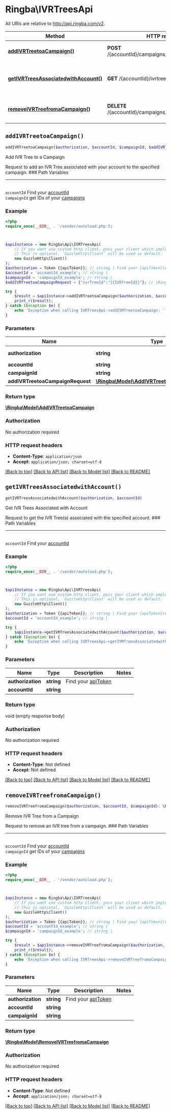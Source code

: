 # Ringba\IVRTreesApi

All URIs are relative to http://api.ringba.com/v2.

Method | HTTP request | Description
------------- | ------------- | -------------
[**addIVRTreetoaCampaign()**](IVRTreesApi.md#addIVRTreetoaCampaign) | **POST** /{accountId}/campaigns/{campaignId}/IVRTree | Add IVR Tree to a Campaign
[**getIVRTreesAssociatedwithAccount()**](IVRTreesApi.md#getIVRTreesAssociatedwithAccount) | **GET** /{accountId}/ivrtree | Get IVR Trees Associated with Account
[**removeIVRTreefromaCampaign()**](IVRTreesApi.md#removeIVRTreefromaCampaign) | **DELETE** /{accountId}/campaigns/{campaignId}/IVRTree | Remove IVR Tree from a Campaign


## `addIVRTreetoaCampaign()`

```php
addIVRTreetoaCampaign($authorization, $accountId, $campaignId, $addIVRTreetoaCampaignRequest): \Ringba\Model\AddIVRTreetoaCampaign
```

Add IVR Tree to a Campaign

Request to add an IVR Tree associated with your account to the specified campaign.  ### Path Variables  <hr> <br>  ``accountId`` Find your [accountId](#get-your-account-information) <br>  `campaignId` get IDs of your [campaigns](#get-campaign-information) <br>

### Example

```php
<?php
require_once(__DIR__ . '/vendor/autoload.php');



$apiInstance = new Ringba\Api\IVRTreesApi(
    // If you want use custom http client, pass your client which implements `GuzzleHttp\ClientInterface`.
    // This is optional, `GuzzleHttp\Client` will be used as default.
    new GuzzleHttp\Client()
);
$authorization = Token {{apiToken}}; // string | Find your [apiToken](#get-or-create-api-token)
$accountId = 'accountId_example'; // string | 
$campaignId = 'campaignId_example'; // string | 
$addIVRTreetoaCampaignRequest = {"ivrTreeId":"{{IVRTreeId}}"}; // \Ringba\Model\AddIVRTreetoaCampaignRequest | 

try {
    $result = $apiInstance->addIVRTreetoaCampaign($authorization, $accountId, $campaignId, $addIVRTreetoaCampaignRequest);
    print_r($result);
} catch (Exception $e) {
    echo 'Exception when calling IVRTreesApi->addIVRTreetoaCampaign: ', $e->getMessage(), PHP_EOL;
}
```

### Parameters

Name | Type | Description  | Notes
------------- | ------------- | ------------- | -------------
 **authorization** | **string**| Find your [apiToken](#get-or-create-api-token) |
 **accountId** | **string**|  |
 **campaignId** | **string**|  |
 **addIVRTreetoaCampaignRequest** | [**\Ringba\Model\AddIVRTreetoaCampaignRequest**](../Model/AddIVRTreetoaCampaignRequest.md)|  |

### Return type

[**\Ringba\Model\AddIVRTreetoaCampaign**](../Model/AddIVRTreetoaCampaign.md)

### Authorization

No authorization required

### HTTP request headers

- **Content-Type**: `application/json`
- **Accept**: `application/json; charset=utf-8`

[[Back to top]](#) [[Back to API list]](../../README.md#endpoints)
[[Back to Model list]](../../README.md#models)
[[Back to README]](../../README.md)

## `getIVRTreesAssociatedwithAccount()`

```php
getIVRTreesAssociatedwithAccount($authorization, $accountId)
```

Get IVR Trees Associated with Account

Request to get the IVR Tree(s) associated with the specified account.  ### Path Variables  <hr> <br>  ``accountId`` Find your [accountId](#get-your-account-information) <br>

### Example

```php
<?php
require_once(__DIR__ . '/vendor/autoload.php');



$apiInstance = new Ringba\Api\IVRTreesApi(
    // If you want use custom http client, pass your client which implements `GuzzleHttp\ClientInterface`.
    // This is optional, `GuzzleHttp\Client` will be used as default.
    new GuzzleHttp\Client()
);
$authorization = Token {{apiToken}}; // string | Find your [apiToken](#get-or-create-api-token)
$accountId = 'accountId_example'; // string | 

try {
    $apiInstance->getIVRTreesAssociatedwithAccount($authorization, $accountId);
} catch (Exception $e) {
    echo 'Exception when calling IVRTreesApi->getIVRTreesAssociatedwithAccount: ', $e->getMessage(), PHP_EOL;
}
```

### Parameters

Name | Type | Description  | Notes
------------- | ------------- | ------------- | -------------
 **authorization** | **string**| Find your [apiToken](#get-or-create-api-token) |
 **accountId** | **string**|  |

### Return type

void (empty response body)

### Authorization

No authorization required

### HTTP request headers

- **Content-Type**: Not defined
- **Accept**: Not defined

[[Back to top]](#) [[Back to API list]](../../README.md#endpoints)
[[Back to Model list]](../../README.md#models)
[[Back to README]](../../README.md)

## `removeIVRTreefromaCampaign()`

```php
removeIVRTreefromaCampaign($authorization, $accountId, $campaignId): \Ringba\Model\RemoveIVRTreefromaCampaign
```

Remove IVR Tree from a Campaign

Request to remove an IVR tree from a campaign.  ### Path Variables  <hr> <br>  ``accountId`` Find your [accountId](#get-your-account-information) <br>  `campaignId` get IDs of your [campaigns](#get-campaign-information) <br>

### Example

```php
<?php
require_once(__DIR__ . '/vendor/autoload.php');



$apiInstance = new Ringba\Api\IVRTreesApi(
    // If you want use custom http client, pass your client which implements `GuzzleHttp\ClientInterface`.
    // This is optional, `GuzzleHttp\Client` will be used as default.
    new GuzzleHttp\Client()
);
$authorization = Token {{apiToken}}; // string | Find your [apiToken](#get-or-create-api-token)
$accountId = 'accountId_example'; // string | 
$campaignId = 'campaignId_example'; // string | 

try {
    $result = $apiInstance->removeIVRTreefromaCampaign($authorization, $accountId, $campaignId);
    print_r($result);
} catch (Exception $e) {
    echo 'Exception when calling IVRTreesApi->removeIVRTreefromaCampaign: ', $e->getMessage(), PHP_EOL;
}
```

### Parameters

Name | Type | Description  | Notes
------------- | ------------- | ------------- | -------------
 **authorization** | **string**| Find your [apiToken](#get-or-create-api-token) |
 **accountId** | **string**|  |
 **campaignId** | **string**|  |

### Return type

[**\Ringba\Model\RemoveIVRTreefromaCampaign**](../Model/RemoveIVRTreefromaCampaign.md)

### Authorization

No authorization required

### HTTP request headers

- **Content-Type**: Not defined
- **Accept**: `application/json; charset=utf-8`

[[Back to top]](#) [[Back to API list]](../../README.md#endpoints)
[[Back to Model list]](../../README.md#models)
[[Back to README]](../../README.md)
